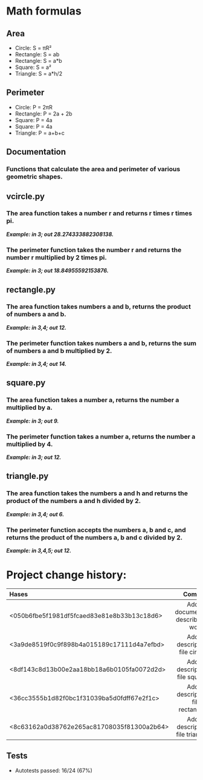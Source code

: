 # Math formulas
## Area
- Circle: S = πR²
- Rectangle: S = ab
- Rectangle: S = a*b
- Square: S = a²
- Triangle: S = a*h/2

## Perimeter
- Circle: P = 2πR
- Rectangle: P = 2a + 2b
- Square: P = 4a
- Square: P = 4a
- Triangle: P = a+b+c

## Documentation
### Functions that calculate the area and perimeter of various geometric shapes.

## vcircle.py

### The area function takes a number r and returns r times r times pi.

***Example: in 3; out 28.274333882308138.***

### The perimeter function takes the number r and returns the number r multiplied by 2 times pi.

***Example: in 3; out 18.84955592153876.***


## rectangle.py

### The area function takes numbers a and b, returns the product of numbers a and b.

***Example: in 3,4; out 12.***

### The perimeter function takes numbers a and b, returns the sum of numbers a and b multiplied by 2.

***Example: in 3,4; out 14.***


## square.py

### The area function takes a number a, returns the number a multiplied by a.

***Example: in 3; out 9.***

### The perimeter function takes a number a, returns the number a multiplied by 4.

***Example: in 3; out 12.***


## triangle.py

### The area function takes the numbers a and h and returns the product of the numbers a and h divided by 2.

***Example: in 3,4; out 6.***

### The perimeter function accepts the numbers a, b and c, and returns the product of the numbers a, b and c divided by 2.

***Example: in 3,4,5; out 12.***

# Project change history:
|Hases      |Commits                                  |
|:-         |:---------:                              |
|<050b6fbe5f1981df5fcaed83e81e8b33b13c18d6>|Added documentation describing the work|
|<3a9de8519f0c9f898b4a015189c17111d4a7efbd>|Added description to file circle.py|
|<8df143c8d13b00e2aa18bb18a6b0105fa0072d2d>|Added description to file square.py|
|<36cc3555b1d82f0bc1f31039ba5d0fdff67e2f1c>|Added description to file rectangle.py|
|<8c63162a0d38762e265ac81708035f81300a2b64>|Added description to file triangle.py|

## Tests
- Autotests passed: 16/24 (67%)
